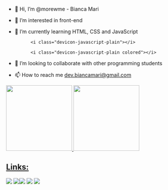 - 👋 Hi, I’m @morewme - Bianca Mari
- 👀 I’m interested in front-end
- 🌱 I’m currently learning HTML, CSS and JavaScript <i class="devicon-html5-plain"></i>
            <i class="devicon-css3-plain"></i>
          
            <i class="devicon-javascript-plain"></i>
          
            <i class="devicon-javascript-plain colored"></i>
          
- 💞️ I’m looking to collaborate with other programming students
- 📫 How to reach me dev.biancamari@gmail.com

<div>
<a href="https://github.com/morewme">
<img height="180em" src="https://github-readme-stats.vercel.app/api/top-langs/?username=morewme&layout=compact&langs_count=7&theme=dracula"/>
<img height="180em" src="https://github-readme-stats.vercel.app/api?username=morewme&show_icons=true&theme=dracula&include_all_commits=true&count_private=true"/>
</div>
  
## Links:

<div>
<a href="https://www.figma.com/files/user/1126242842311709529?fuid=1126242842311709529" target="_blank"><img src="https://img.shields.io/badge/-Twitter-%230077B5?style=for-the-badge&logo=twitter&logoColor=white" target="_blank"></a>
<a href="https://twitter.com/devbiancamari" target="_blank"><img src="https://img.shields.io/badge/-Figma-%23E4405F?style=for-the-badge&logo=figma&logoColor=white></a>
<a href="https://www.twitch.tv/morewme" target="_blank"><img src="https://img.shields.io/badge/Twitch-9146FF?style=for-the-badge&logo=twitch&logoColor=white" target="_blank"></a>
<a href = "mailto:dev.biancamari@gmail.com"><img src="https://img.shields.io/badge/Gmail-D14836?style=for-the-badge&logo=gmail&logoColor=white" target="_blank"></a>
<a href="https://www.linkedin.com/in/devbiancamari" target="_blank"><img src="https://img.shields.io/badge/-LinkedIn-%230077B5?style=for-the-badge&logo=linkedin&logoColor=white" target="_blank"></a>   
</div>
